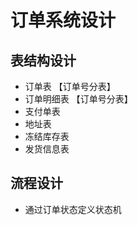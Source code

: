 # 订单系统设计

## 表结构设计

* 订单表 【订单号分表】
* 订单明细表 【订单号分表】
* 支付单表
* 地址表
* 冻结库存表
* 发货信息表



## 流程设计

* 通过订单状态定义状态机

